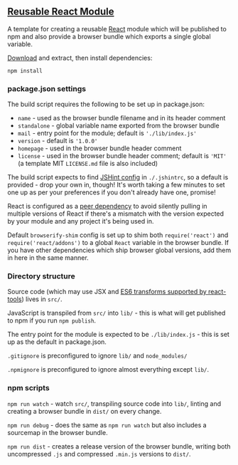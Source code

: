 ## [Reusable React Module](https://github.com/insin/templates/tree/master/react-lib)

A template for creating a reusable [React](http://facebook.github.io/react)
module which will be published to npm and also provide a browser bundle which
exports a single global variable.

[Download](https://github.com/insin/templates/archive/master.zip) and extract,
then install dependencies:

```
npm install
```

### package.json settings

The build script requires the following to be set up in package.json:

* `name` - used as the browser bundle filename and in its header comment
* `standalone` - global variable name exported from the browser bundle
* `mail` - entry point for the module; default is `'./lib/index.js'`
* `version` - default is `'1.0.0'`
* `homepage` - used in the browser bundle header comment
* `license` - used in the browser bundle header comment; default is `'MIT'` (a
  template MIT `LICENSE.md` file is also included)

The build script expects to find [JSHint config](http://jshint.com/docs/options/)
in `./.jshintrc`, so a default is provided - drop your own in, though! It's
worth taking a few minutes to set one up as per your preferences if you don't
already have one, promise!

React is configured as a [peer dependency](http://blog.nodejs.org/2013/02/07/peer-dependencies/)
to avoid silently pulling in multiple versions of React if there's a mismatch
with the version expected by your module and any project it's being used in.

Default `browserify-shim` config is set up to shim both `require('react')` and
`require('react/addons')` to a global `React` variable in the browser bundle. If
you have other dependencies which ship browser global versions, add them in here
in the same manner.

### Directory structure

Source code (which may use JSX and [ES6 transforms supported by react-tools](https://github.com/facebook/jstransform/tree/master/visitors))
lives in `src/`.

JavaScript is transpiled from `src/` into `lib/` - this is what will get
published to npm if you run `npm publish`.

The entry point for the module is expected to be `./lib/index.js` - this is set
up as the default in package.json.

`.gitignore` is preconfigured to ignore `lib/` and `node_modules/`

`.npmignore` is preconfigured to ignore almost everything except `lib/`.

### npm scripts

`npm run watch` - watch `src/`, transpiling source code into `lib/`, linting and
creating a browser bundle in `dist/` on every change.

`npm run debug` - does the same as `npm run watch` but also includes a sourcemap
in the browser bundle.

`npm run dist` - creates a release version of the browser bundle, writing both
uncompressed `.js` and compressed `.min.js` versions to `dist/`.
